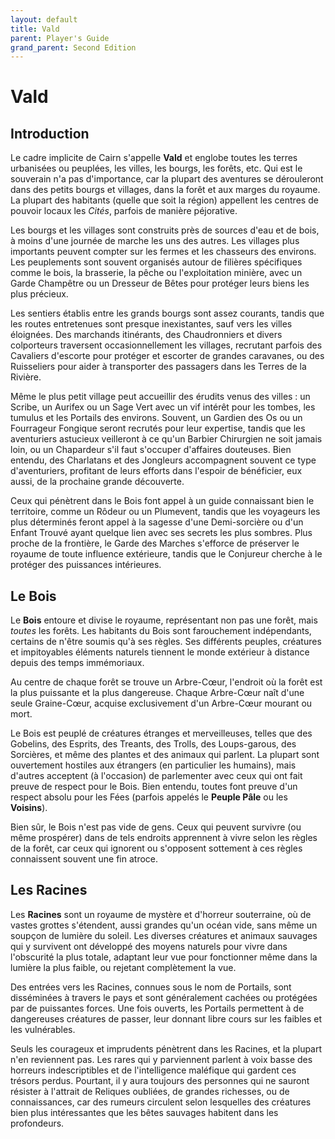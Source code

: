 ```yaml
---
layout: default
title: Vald
parent: Player's Guide
grand_parent: Second Edition
---
```


# Vald

## Introduction

Le cadre implicite de Cairn s'appelle **Vald** et englobe toutes les terres urbanisées ou peuplées, les villes, les bourgs, les forêts, etc. Qui est le souverain n'a pas d'importance, car la plupart des aventures se dérouleront dans des petits bourgs et villages, dans la forêt et aux marges du royaume. La plupart des habitants (quelle que soit la région) appellent les centres de pouvoir locaux les _Cités_, parfois de manière péjorative.

Les bourgs et les villages sont construits près de sources d'eau et de bois, à moins d'une journée de marche les uns des autres. Les villages plus importants peuvent compter sur les fermes et les chasseurs des environs. Les peuplements sont souvent organisés autour de filières spécifiques comme le bois, la brasserie, la pêche ou l'exploitation minière, avec un Garde Champêtre ou un Dresseur de Bêtes pour protéger leurs biens les plus précieux.

Les sentiers établis entre les grands bourgs sont assez courants, tandis que les routes entretenues sont presque inexistantes, sauf vers les villes éloignées. Des marchands itinérants, des Chaudronniers et divers colporteurs traversent occasionnellement les villages, recrutant parfois des Cavaliers d'escorte pour protéger et escorter de grandes caravanes, ou des Ruisseliers pour aider à transporter des passagers dans les Terres de la Rivière.

Même le plus petit village peut accueillir des érudits venus des villes : un Scribe, un Aurifex ou un Sage Vert avec un vif intérêt pour les tombes, les tumulus et les Portails des environs. Souvent, un Gardien des Os ou un Fourrageur Fongique seront recrutés pour leur expertise, tandis que les aventuriers astucieux veilleront à ce qu'un Barbier Chirurgien ne soit jamais loin, ou un Chapardeur s'il faut s'occuper d'affaires douteuses. Bien entendu, des Charlatans et des Jongleurs accompagnent souvent ce type d'aventuriers, profitant de leurs efforts dans l'espoir de bénéficier, eux aussi, de la prochaine grande découverte.

Ceux qui pénètrent dans le Bois font appel à un guide connaissant bien le territoire, comme un Rôdeur ou un Plumevent, tandis que les voyageurs les plus déterminés feront appel à la sagesse d'une Demi-sorcière ou d'un Enfant Trouvé ayant quelque lien avec ses secrets les plus sombres. Plus proche de la frontière, le Garde des Marches s'efforce de préserver le royaume de toute influence extérieure, tandis que le Conjureur cherche à le protéger des puissances intérieures.

## Le Bois

Le **Bois** entoure et divise le royaume, représentant non pas une forêt, mais _toutes_ les forêts. Les habitants du Bois sont farouchement indépendants, certains de n'être soumis qu'à ses règles. Ses différents peuples, créatures et impitoyables éléments naturels tiennent le monde extérieur à distance depuis des temps immémoriaux.

Au centre de chaque forêt se trouve un Arbre-Cœur, l'endroit où la forêt est la plus puissante et la plus dangereuse. Chaque Arbre-Cœur naît d'une seule Graine-Cœur, acquise exclusivement d'un Arbre-Cœur mourant ou mort.

Le Bois est peuplé de créatures étranges et merveilleuses, telles que des Gobelins, des Esprits, des Treants, des Trolls, des Loups-garous, des Sorcières, et même des plantes et des animaux qui parlent. La plupart sont ouvertement hostiles aux étrangers (en particulier les humains), mais d'autres acceptent (à l'occasion) de parlementer avec ceux qui ont fait preuve de respect pour le Bois. Bien entendu, toutes font preuve d'un respect absolu pour les Fées (parfois appelés le **Peuple Pâle** ou les **Voisins**).

Bien sûr, le Bois n'est pas vide de gens. Ceux qui peuvent survivre (ou même prospérer) dans de tels endroits apprennent à vivre selon les règles de la forêt, car ceux qui ignorent ou s'opposent sottement à ces règles connaissent souvent une fin atroce.

## Les Racines

Les **Racines** sont un royaume de mystère et d'horreur souterraine, où de vastes grottes s'étendent, aussi grandes qu'un océan vide, sans même un soupçon de lumière du soleil. Les diverses créatures et animaux sauvages qui y survivent ont développé des moyens naturels pour vivre dans l'obscurité la plus totale, adaptant leur vue pour fonctionner même dans la lumière la plus faible, ou rejetant complètement la vue.

Des entrées vers les Racines, connues sous le nom de Portails, sont disséminées à travers le pays et sont généralement cachées ou protégées par de puissantes forces. Une fois ouverts, les Portails permettent à de dangereuses créatures de passer, leur donnant libre cours sur les faibles et les vulnérables.

Seuls les courageux et imprudents pénètrent dans les Racines, et la plupart n'en reviennent pas. Les rares qui y parviennent parlent à voix basse des horreurs indescriptibles et de l'intelligence maléfique qui gardent ces trésors perdus. Pourtant, il y aura toujours des personnes qui ne sauront résister à l'attrait de Reliques oubliées, de grandes richesses, ou de connaissances, car des rumeurs circulent selon lesquelles des créatures bien plus intéressantes que les bêtes sauvages habitent dans les profondeurs.
